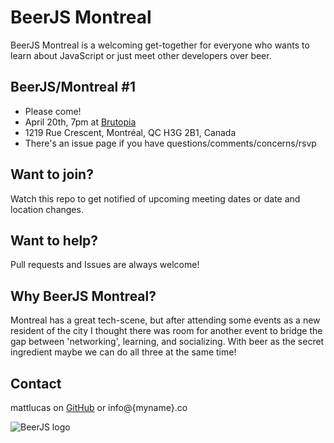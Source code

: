BeerJS Montreal
=========

BeerJS Montreal is a welcoming get-together for everyone who wants to learn about JavaScript or just meet other developers over beer.

BeerJS/Montreal #1
-------------

* Please come! 
* April 20th, 7pm at [Brutopia](http://brutopia.net/)
* 1219 Rue Crescent, Montréal, QC H3G 2B1, Canada
* There's an issue page if you have questions/comments/concerns/rsvp


Want to join?
-------------

Watch this repo to get notified of upcoming meeting dates or date and location changes.

Want to help?
-------------

Pull requests and Issues are always welcome!

Why BeerJS Montreal?
--------------

Montreal has a great tech-scene, but after attending some events as a new resident of the city I thought there was room for another event to bridge the gap between 'networking', learning, and socializing. With beer as the secret ingredient maybe we can do all three at the same time! 




Contact
-------

mattlucas on [GitHub](https://github.com/ml242) or info@{myname}.co


![BeerJS logo](https://camo.githubusercontent.com/4d3cb8b6f84c587d1e44d5524b40821429493c48/68747470733a2f2f7365637572652e67726176617461722e636f6d2f6176617461722f34336333363063353362373933636662313366373765666365653362643563623f733d34323026643d68747470733a2f2f613234382e652e616b616d61692e6e65742f6173736574732e6769746875622e636f6d253246696d6167657325324667726176617461727325324667726176617461722d6f72672d3432302e706e67)
